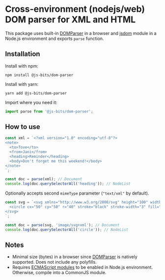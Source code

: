 # Cross-environment (nodejs/web) DOM parser for XML and HTML

This package uses built-in [DOMParser](https://developer.mozilla.org/en-US/docs/Web/API/DOMParser) in a browser and [jsdom](https://www.npmjs.com/package/jsdom) module in a Node.js environment and exports `parse` function.

## Installation

Install with npm:

```
npm install @js-bits/dom-parser
```

Install with yarn:

```
yarn add @js-bits/dom-parser
```

Import where you need it:

```javascript
import parse from '@js-bits/dom-parser';
```

## How to use

```javascript
const xml = `<?xml version="1.0" encoding="utf-8"?>
<note>
  <to>Tove</to>
  <from>Jani</from>
  <heading>Reminder</heading>
  <body>Don't forget me this weekend!</body>
</note>
`;

const doc = parse(xml); // Document
console.log(doc.querySelectorAll('heading')); // NodeList
```

Optionally accepts second `mimeType` parameter (`"text/xml"` by default).

```javascript
const svg = `<svg xmlns="http://www.w3.org/2000/svg" height="100" width="100" viewBox="0 0 100 100">
  <circle cx="50" cy="50" r="40" stroke="black" stroke-width="3" fill="red" />
</svg>
`;

const doc = parse(svg, 'image/svg+xml'); // Document
console.log(doc.querySelectorAll('circle')); // NodeList
```

## Notes

- Minimal size (bytes) in a browser since [DOMParser](https://developer.mozilla.org/en-US/docs/Web/API/DOMParser) is natively supported. Does not include any polyfills.
- Requires [ECMAScript modules](https://nodejs.org/api/esm.html) to be enabled in Node.js environment. Otherwise, compile into a CommonJS module.
